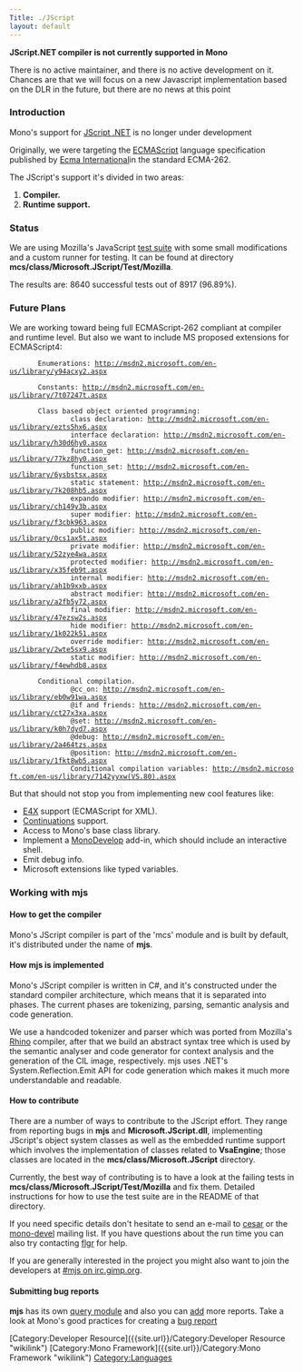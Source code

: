 ```yaml
---
Title: ./JScript
layout: default
---
```


**JScript.NET compiler is not currently supported in Mono**

There is no active maintainer, and there is no active development on it.
Chances are that we will focus on a new Javascript implementation based
on the DLR in the future, but there are no news at this point

### Introduction

Mono's support for [JScript
.NET](http://msdn.microsoft.com/library/default.asp?url=/library/en-us/jscript7/html/jsorijscript.asp)
is no longer under development

Originally, we were targeting the
[ECMAScript](http://www.ecma-international.org/publications/standards/Ecma-262.htm)
language specification published by [Ecma
International](http://www.ecma-international.org/)in the standard
ECMA-262.

The JScript's support it's divided in two areas:

1.  **Compiler.**
2.  **Runtime support.**

### Status

We are using Mozilla's JavaScript [test
suite](http://www.mozilla.org/js/tests/library.html) with some small
modifications and a custom runner for testing. It can be found at
directory **mcs/class/Microsoft.JScript/Test/Mozilla**.

The results are: 8640 successful tests out of 8917 (96.89%).

### Future Plans

We are working toward being full ECMAScript-262 compliant at compiler
and runtime level. But also we want to include MS proposed extensions
for ECMAScript4:

`       Enumerations: `[`http://msdn2.microsoft.com/en-us/library/y94acxy2.aspx`](http://msdn2.microsoft.com/en-us/library/y94acxy2.aspx)

`       Constants: `[`http://msdn2.microsoft.com/en-us/library/7t07247t.aspx`](http://msdn2.microsoft.com/en-us/library/7t07247t.aspx)

`       Class based object oriented programming:`\
`               class declaration: `[`http://msdn2.microsoft.com/en-us/library/ezts5hx6.aspx`](http://msdn2.microsoft.com/en-us/library/ezts5hx6.aspx)\
`               interface declaration: `[`http://msdn2.microsoft.com/en-us/library/h30d6hy0.aspx`](http://msdn2.microsoft.com/en-us/library/h30d6hy0.aspx)\
`               function_get: `[`http://msdn2.microsoft.com/en-us/library/77kz8hy0.aspx`](http://msdn2.microsoft.com/en-us/library/77kz8hy0.aspx)\
`               function_set: `[`http://msdn2.microsoft.com/en-us/library/6ysbstsx.aspx`](http://msdn2.microsoft.com/en-us/library/6ysbstsx.aspx)\
`               static statement: `[`http://msdn2.microsoft.com/en-us/library/7k208hb5.aspx`](http://msdn2.microsoft.com/en-us/library/7k208hb5.aspx)\
`               expando modifier: `[`http://msdn2.microsoft.com/en-us/library/ch149y3b.aspx`](http://msdn2.microsoft.com/en-us/library/ch149y3b.aspx)\
`               super modifier: `[`http://msdn2.microsoft.com/en-us/library/f3cbk963.aspx`](http://msdn2.microsoft.com/en-us/library/f3cbk963.aspx)\
`               public modifier: `[`http://msdn2.microsoft.com/en-us/library/0cs1ax5t.aspx`](http://msdn2.microsoft.com/en-us/library/0cs1ax5t.aspx)\
`               private modifier: `[`http://msdn2.microsoft.com/en-us/library/52zye4wa.aspx`](http://msdn2.microsoft.com/en-us/library/52zye4wa.aspx)\
`               protected modifier: `[`http://msdn2.microsoft.com/en-us/library/x35feb9t.aspx`](http://msdn2.microsoft.com/en-us/library/x35feb9t.aspx)\
`               internal modifier: `[`http://msdn2.microsoft.com/en-us/library/ah1b9xxb.aspx`](http://msdn2.microsoft.com/en-us/library/ah1b9xxb.aspx)\
`               abstract modifier: `[`http://msdn2.microsoft.com/en-us/library/a2fb5y72.aspx`](http://msdn2.microsoft.com/en-us/library/a2fb5y72.aspx)\
`               final modifier: `[`http://msdn2.microsoft.com/en-us/library/47ezsw2s.aspx`](http://msdn2.microsoft.com/en-us/library/47ezsw2s.aspx)\
`               hide modifier: `[`http://msdn2.microsoft.com/en-us/library/1k022k51.aspx`](http://msdn2.microsoft.com/en-us/library/1k022k51.aspx)\
`               override modifier: `[`http://msdn2.microsoft.com/en-us/library/2wte5sx9.aspx`](http://msdn2.microsoft.com/en-us/library/2wte5sx9.aspx)\
`               static modifier: `[`http://msdn2.microsoft.com/en-us/library/f4ewhdb8.aspx`](http://msdn2.microsoft.com/en-us/library/f4ewhdb8.aspx)

`       Conditional compilation.`\
`               @cc_on: `[`http://msdn2.microsoft.com/en-us/library/eb0w91wa.aspx`](http://msdn2.microsoft.com/en-us/library/eb0w91wa.aspx)\
`               @if and friends: `[`http://msdn2.microsoft.com/en-us/library/ct27x3xa.aspx`](http://msdn2.microsoft.com/en-us/library/ct27x3xa.aspx)\
`               @set: `[`http://msdn2.microsoft.com/en-us/library/k0h7dyd7.aspx`](http://msdn2.microsoft.com/en-us/library/k0h7dyd7.aspx)\
`               @debug: `[`http://msdn2.microsoft.com/en-us/library/2a464tzs.aspx`](http://msdn2.microsoft.com/en-us/library/2a464tzs.aspx)\
`               @position: `[`http://msdn2.microsoft.com/en-us/library/1fkt8wb5.aspx`](http://msdn2.microsoft.com/en-us/library/1fkt8wb5.aspx)\
`               Conditional compilation variables: `[`http://msdn2.microsoft.com/en-us/library/7142yyxw(VS.80).aspx`](http://msdn2.microsoft.com/en-us/library/7142yyxw(VS.80).aspx)

But that should not stop you from implementing new cool features like:

-   [E4X](http://www.ecma-international.org/publications/standards/Ecma-357.htm)
    support (ECMAScript for XML).
-   [Continuations](http://wiki.apache.org/cocoon/RhinoWithContinuations)
    support.
-   Access to Mono's base class library.
-   Implement a [MonoDevelop](http://www.monodevelop.com/) add-in, which
    should include an interactive shell.
-   Emit debug info.
-   Microsoft extensions like typed variables.

### Working with mjs

#### How to get the compiler

Mono's JScript compiler is part of the 'mcs' module and is built by
default, it's distributed under the name of **mjs**.

#### How mjs is implemented

Mono's JScript compiler is written in C\#, and it's constructed under
the standard compiler architecture, which means that it is separated
into phases. The current phases are tokenizing, parsing, semantic
analysis and code generation.

We use a handcoded tokenizer and parser which was ported from Mozilla's
[Rhino](http://www.mozilla.org/rhino/) compiler, after that we build an
abstract syntax tree which is used by the semantic analyser and code
generator for context analysis and the generation of the CIL image,
respectively. mjs uses .NET's System.Reflection.Emit API for code
generation which makes it much more understandable and readable.

#### How to contribute

There are a number of ways to contribute to the JScript effort. They
range from reporting bugs in **mjs** and **Microsoft.JScript.dll**,
implementing JScript's object system classes as well as the embedded
runtime support which involves the implementation of classes related to
**VsaEngine**; those classes are located in the
**mcs/class/Microsoft.JScript** directory.

Currently, the best way of contributing is to have a look at the failing
tests in **mcs/class/Microsoft.JScript/Test/Mozilla** and fix them.
Detailed instructions for how to use the test suite are in the README of
that directory.

If you need specific details don't hesitate to send an e-mail to
[cesar](mailto:cesar@ciencias.unam.mx) or the
[mono-devel](mailto:mono-devel-list@lists.ximian.com) mailing list. If
you have questions about the run time you can also try contacting
[flgr](mailto:flgr@ccan.de) for help.

If you are generally interested in the project you might also want to
join the developers at [\#mjs on irc.gimp.org](irc://irc.gimp.org/mjs).

#### Submitting bug reports

**mjs** has its own [query
module](http://bugzilla.ximian.com/buglist.cgi?product=Mono%3A+Compilers&component=jscript&bug_status=NEW&bug_status=ASSIGNED&bug_status=REOPENED&order=bugs.bug_id)
and also you can
[add](http://bugzilla.ximian.com/enter_bug.cgi?product=Mono%3A+Compilers&component=jscript)
more reports. Take a look at Mono's good practices for creating a [bug
report](http://mono-project.com/Bugs)

[Category:Developer Resource]({{site.url}}/Category:Developer Resource "wikilink")
[Category:Mono Framework]({{site.url}}/Category:Mono Framework "wikilink")
<Category:Languages>
